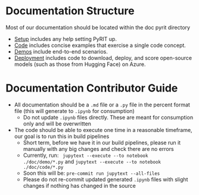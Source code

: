 # Documentation Structure

Most of our documentation should be located within the doc pyrit directory

- [Setup](./setup/) includes any help setting PyRIT up.
- [Code](./code) includes concise examples that exercise a single code concept.
- [Demos](./demo) include end-to-end scenarios.
- [Deployment](./deployment/) includes code to download, deploy, and score open-source models (such as those from Hugging Face) on Azure.

# Documentation Contributor Guide

- All documentation should be a `.md` file or a `.py` file in the percent format file (this will generate to `.ipynb` for consumption)
  - Do not update `.ipynb` files directly. These are meant for consumption only and will be overwritten
- The code should be able to execute one time in a reasonable timeframe, our goal is to run this in build pipelines
  - Short term, before we have it in our build pipelines, please run it manually with any big changes and check there are no errors
  - Currently, run: ` jupytext --execute --to notebook  ./doc/demo/*.py` and `jupytext --execute --to notebook  ./doc/code/*.py`
  - Soon this will be: `pre-commit run jupytext --all-files`
  - Please do not re-commit updated generated `.ipynb` files with slight changes if nothing has changed in the source
